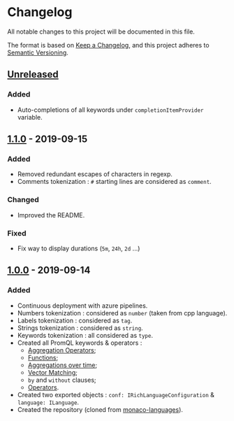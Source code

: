 # Changelog
All notable changes to this project will be documented in this file.

The format is based on [Keep a Changelog](https://keepachangelog.com/en/1.0.0/),
and this project adheres to [Semantic Versioning](https://semver.org/spec/v2.0.0.html).

## [Unreleased]
### Added
- Auto-completions of all keywords under ``completionItemProvider`` variable.

## [1.1.0] - 2019-09-15
### Added
- Removed redundant escapes of characters in regexp.
- Comments tokenization : ``#`` starting lines are considered as ``comment``.

### Changed
- Improved the README.

### Fixed
- Fix way to display durations (``5m``, ``24h``, ``2d`` ...)

## [1.0.0] - 2019-09-14
### Added
- Continuous deployment with azure pipelines.
- Numbers tokenization : considered as ``number`` (taken from cpp language).
- Labels tokenization : considered as ``tag``.
- Strings tokenization : considered as ``string``.
- Keywords tokenization : all considered as ``type``.
- Created all PromQL keywords & operators : 
    - [Aggregation Operators](https://prometheus.io/docs/prometheus/latest/querying/operators/#aggregation-operators);
    - [Functions](https://prometheus.io/docs/prometheus/latest/querying/functions/);
    - [Aggregations over time](https://prometheus.io/docs/prometheus/latest/querying/functions/#aggregation_over_time);
    - [Vector Matching](https://prometheus.io/docs/prometheus/latest/querying/operators/#vector-matching);
    - ``by`` and ``without`` clauses;
    - [Operators](https://prometheus.io/docs/prometheus/latest/querying/operators/).
- Created two exported objects : ``conf: IRichLanguageConfiguration`` & ``language: ILanguage``.
- Created the repository (cloned from [monaco-languages](https://github.com/microsoft/monaco-languages/)).

[Unreleased]: https://github.com/celian-garcia/monaco-languages-promql/compare/v1.1.0...HEAD
[1.1.0]: https://github.com/celian-garcia/monaco-languages-promql/compare/v1.0.0...v1.1.0
[1.0.0]: https://github.com/celian-garcia/monaco-languages-promql/releases/tag/v1.0.0
